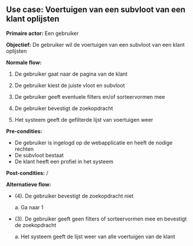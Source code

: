 ## Use case: Voertuigen van een subvloot van een klant oplijsten

**Primaire actor:** Een gebruiker

**Objectief:** De gebruiker wil de voertuigen van een subvloot van een klant oplijsten

**Normale flow:**

1. De gebruiker gaat naar de pagina van de klant

2. De gebruiker kiest de juiste vloot en subvloot

3. De gebruiker geeft eventuele filters en/of sorteervormen mee

4. De gebruiker bevestigt de zoekopdracht

5. Het systeem geeft de gefilterde  lijst van voertuigen weer

**Pre-condities:**
- De gebruiker is ingelogd op de webapplicatie en heeft de nodige rechten
- De subvloot bestaat
- De klant heeft een profiel in het systeem

**Post-condities:**
/

**Alternatieve flow:**

* (4). De gebruiker bevestigt de zoekopdracht niet

  a. Ga naar 1

* (3). De gebruiker geeft geen filters of sorteervormen mee en bevestigt de zoekopdracht

  a. Het systeem geeft de lijst weer van alle voertuigen van de klant